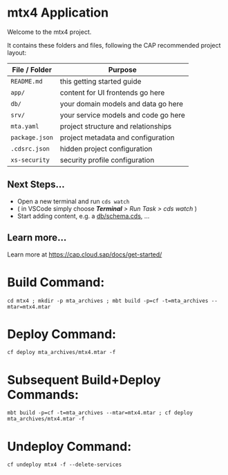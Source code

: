 # mtx4 Application

Welcome to the mtx4 project.

It contains these folders and files, following the CAP recommended project layout:

File / Folder | Purpose
---------|----------
`README.md` | this getting started guide
`app/` | content for UI frontends go here
`db/` | your domain models and data go here
`srv/` | your service models and code go here
`mta.yaml` | project structure and relationships
`package.json` | project metadata and configuration
`.cdsrc.json` | hidden project configuration
`xs-security` | security profile configuration


## Next Steps...

- Open a new terminal and run  `cds watch`
- ( in VSCode simply choose _**Terminal** > Run Task > cds watch_ )
- Start adding content, e.g. a [db/schema.cds](db/schema.cds), ...


## Learn more...

Learn more at https://cap.cloud.sap/docs/get-started/

# Build Command:
```
cd mtx4 ; mkdir -p mta_archives ; mbt build -p=cf -t=mta_archives --mtar=mtx4.mtar
```

# Deploy Command:
```
cf deploy mta_archives/mtx4.mtar -f
```

# Subsequent Build+Deploy Commands:
```
mbt build -p=cf -t=mta_archives --mtar=mtx4.mtar ; cf deploy mta_archives/mtx4.mtar -f
```

# Undeploy Command:
```
cf undeploy mtx4 -f --delete-services
```
